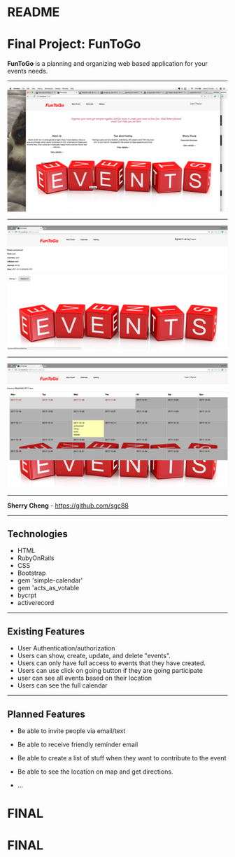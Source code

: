 # README

Final Project: FunToGo
===================


**FunToGo** is a planning and organizing web based application for your events needs.


----------


![Alt text](public/screenshot1.png)

----------
![Alt text](public/screenshot2.png)

----------


![Alt text](public/screenshot3.png)

----------


**Sherry Cheng** - https://github.com/sgc88




----------


Technologies
-------------------
  * HTML
  * RubyOnRails
  * CSS
  * Bootstrap
  * gem 'simple-calendar'
  * gem 'acts_as_votable
  * bycrpt
  * activerecord



----------


Existing Features
-------------------
* User Authentication/authorization
* Users can show, create, update, and delete "events".
* Users can only have full access to events that they have created.
* Users can use click on going button if they are going participate
* user can see all events based on their location
* Users can see the full calendar



----------


Planned Features
-------------------
* Be able to invite people via email/text
* Be able to receive friendly reminder email
* Be able to create a list of stuff when they want to contribute to the event
* Be able to see the location on map and get directions.

* ...
# FINAL
# FINAL
